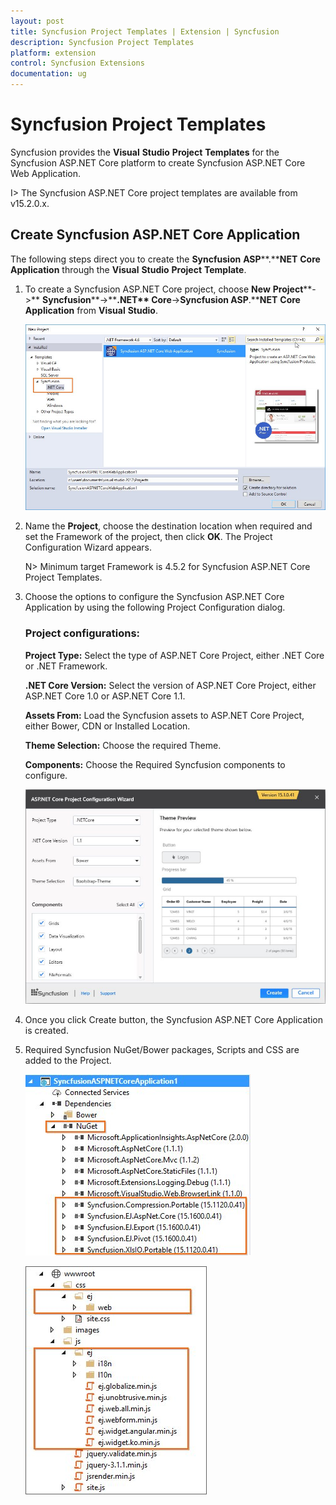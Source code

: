 ```yaml
---
layout: post
title: Syncfusion Project Templates | Extension | Syncfusion
description: Syncfusion Project Templates
platform: extension
control: Syncfusion Extensions
documentation: ug
---
```


# Syncfusion Project Templates

Syncfusion provides the **Visual** **Studio** **Project** **Templates** for the Syncfusion ASP.NET Core platform to create Syncfusion ASP.NET Core Web Application.  

I> The Syncfusion ASP.NET Core project templates are available from v15.2.0.x.  

## Create Syncfusion ASP.NET Core Application

The following steps direct you to create the **Syncfusion** **ASP****.****NET** **Core** **Application** through the **Visual** **Studio** **Project** **Template**.

1. To create a Syncfusion ASP.NET Core project, choose **New** **Project****->** **Syncfusion****->****.NET** **Core****->****Syncfusion** **ASP****.****NET** **Core** **Application** from **Visual** **Studio**.

   ![](Syncfusion-Project-Templates_images/Syncfusion-Project-Templates_img1.jpeg)

2. Name the **Project**, choose the destination location when required and set the Framework of the project, then click **OK**. The Project Configuration Wizard appears.

   N> Minimum target Framework is 4.5.2 for Syncfusion ASP.NET Core Project Templates.
   
3. Choose the options to configure the Syncfusion ASP.NET Core Application by using the following Project Configuration dialog.

   ### Project configurations:

   **Project Type:** Select the type of ASP.NET Core Project, either .NET Core or .NET Framework.

   **.NET Core Version:** Select the version of ASP.NET Core Project, either ASP.NET Core 1.0 or ASP.NET Core 1.1.

   **Assets From:** Load the Syncfusion assets to ASP.NET Core Project, either Bower, CDN or Installed Location.

   **Theme Selection:** Choose the required Theme.

   **Components:** Choose the Required Syncfusion components to configure.

   ![](Syncfusion-Project-Templates_images/Syncfusion-Project-Templates_img2.jpeg)
   
3. Once you click Create button, the Syncfusion ASP.NET Core Application is created.

4. Required Syncfusion NuGet/Bower packages, Scripts and CSS are added to the Project.

   ![](Syncfusion-Project-Templates_images/Syncfusion-Project-Templates_img3.jpeg)

   ![](Syncfusion-Project-Templates_images/Syncfusion-Project-Templates_img4.jpeg)


